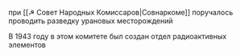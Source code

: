 при [[☭ Совет Народных Комиссаров|Совнаркоме]]
поручалось проводить разведку урановых месторождений

В 1943 году в этом комитете был создан отдел радиоактивных элементов